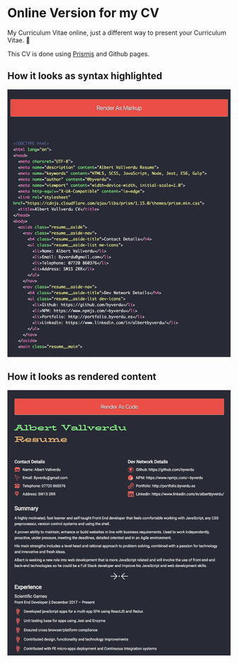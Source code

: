 # Online Version for my CV

My Curriculum Vitae online, just a different way to present your Curriculum Vitae. :rocket:

This CV is done using [Prismjs](https://prismjs.com/index.html) and Github pages.


## How it looks as syntax highlighted 

![](./cv.png)

## How it looks as rendered content 

![](./cv-2.png)